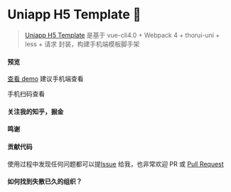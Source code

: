 <!--
 * @Author: your name
 * @Date: 2021-08-30 16:08:26
 * @LastEditTime: 2021-08-30 17:05:02
 * @LastEditors: Please set LastEditors
 * @Description: In User Settings Edit
 * @FilePath: \uniapp-ma-template\README.md
-->
# Uniapp H5 Template 🎉

> [Uniapp H5 Template](https://github.com/wz930206/uniapp-ma-template) 是基于 vue-cli4.0 + Webpack 4 + thorui-uni + less + 请求 封装，构建手机端模板脚手架

#### 预览

[查看 demo](https://www.sunniejs.cn/vue-h5-template/#/) 建议手机端查看

手机扫码查看


#### 关注我的知乎，掘金


#### 鸣谢 ​


#### 贡献代码

使用过程中发现任何问题都可以提[Issue](https://github.com/wz930206/uniapp-ma-template/issues) 给我，也非常欢迎 PR 或 [Pull Request ](https://github.com/wz930206/uniapp-ma-template/pulls)

#### 如何找到失散已久的组织？

